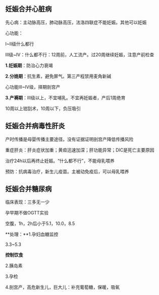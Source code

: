 ## 妊娠合并心脏病

先心病：主动脉高压，肺动脉高压，法洛四联症不能妊娠。其他可以妊娠

心功能：

I~II级什么都行

III级~IV：什么都不行：12周前，人工流产。过20周继续妊娠，注意产前检查

**1.妊娠期**：防治心力衰竭

**2.分娩期**：抗生素，避免屏气。第三产程禁用麦角新碱

心功能III~IV级，择期剖宫产

**3.产褥期**：III级以上，不宜哺乳。不宜再妊娠者，产后1周绝育

10周以上钳刮术，10周以下，负压吸引



## 妊娠合并病毒性肝炎

产时传播是母婴传播主要途径。没有证据证明剖宫产降低传播风险

重症肝炎：肝炎症状加重；黄疸迅速加深；肝功能异常；DIC是死亡主要原因

治疗24h以后再终止妊娠。“什么都不行”，不能母乳喂养

预防：抗病毒治疗，新生儿疫苗。主被动免疫后，可以母乳喂养



## 妊娠合并糖尿病

临床表现：三多无一少

孕早期不做OGTT实验

空腹，1h，2h后小于5.1，10.0，8.5

**处理：**1.孕妇血糖监控

3.3~5.3

**控制饮食**

2.胰岛素

3.孕检

4.剖宫产，高危新生儿，巨大儿：补充葡萄糖，保暖，吸氧